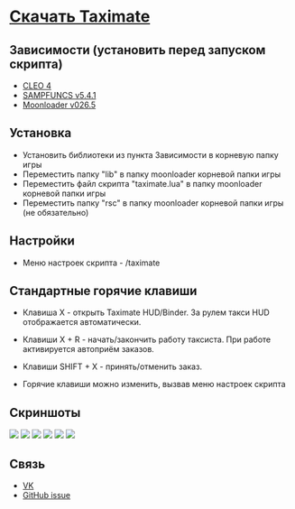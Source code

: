 # [Скачать Taximate](https://github.com/21se/Taximate/releases)

## Зависимости (установить перед запуском скрипта)
-   [CLEO 4](https://cleo.li)
-   [SAMPFUNCS v5.4.1](https://www.blast.hk/threads/17/)
-   [Moonloader v026.5](https://www.blast.hk/threads/13305/)

## Установка

- Установить библиотеки из пункта Зависимости в корневую папку игры
- Переместить папку "lib" в папку moonloader корневой папки игры
- Переместить файл скрипта "taximate.lua" в папку moonloader корневой папки игры
- Переместить папку "rsc" в папку moonloader корневой папки игры (не обязательно)

## Настройки
- Меню настроек скрипта - /taximate

## Стандартные горячие клавиши
- Клавиша X - открыть Taximate HUD/Binder. За рулем такси HUD отображается автоматически.

- Клавиши X + R - начать/закончить работу таксиста. При работе активируется автоприём заказов.

- Клавиши SHIFT + X - принять/отменить заказ.

- Горячие клавиши можно изменить, вызвав меню настроек скрипта

## Скриншоты

![ ](https://i.imgur.com/EwHgJvG.png) 
![ ](https://i.imgur.com/3bmSXLN.png) ![ ](https://i.imgur.com/Ml9Pnvp.png)
![ ](https://i.imgur.com/1eSK0FH.png) ![ ](https://i.imgur.com/RoBs01l.png)
![ ](https://i.imgur.com/TVtiPFm.png)

## Связь

- [VK](https://vk.com/twonse)
- [GitHub issue](https://github.com/21se/Taximate/issues/new)
